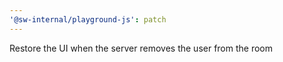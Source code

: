```yaml
---
'@sw-internal/playground-js': patch
---
```


Restore the UI when the server removes the user from the room
